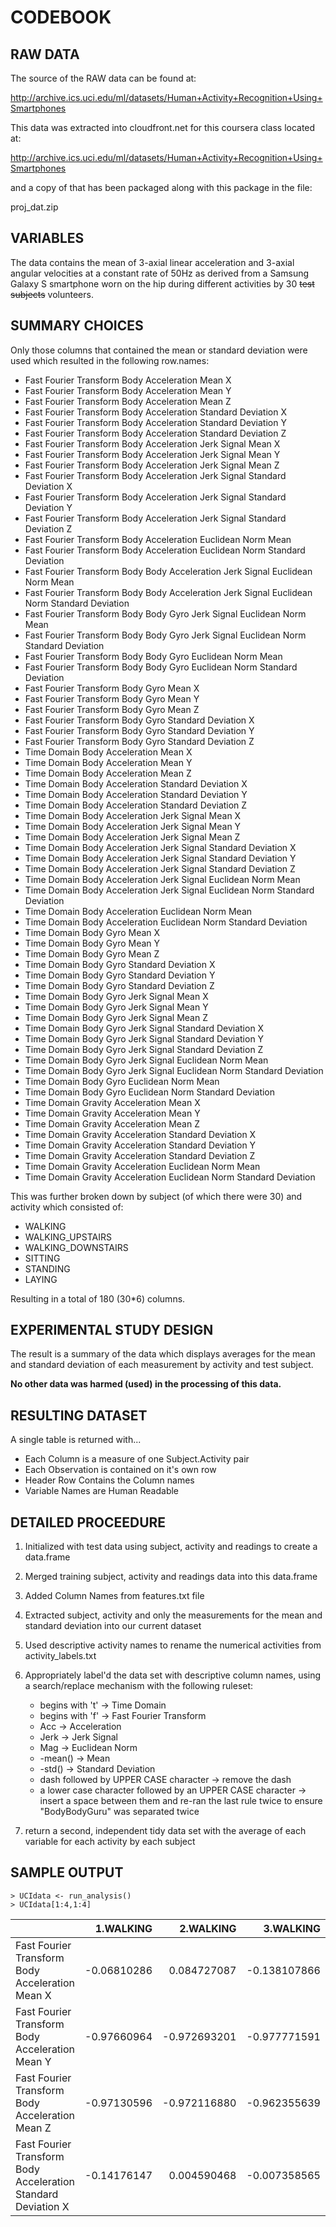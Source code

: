 CODEBOOK
========

RAW DATA
--------

The source of the RAW data can be found at:

http://archive.ics.uci.edu/ml/datasets/Human+Activity+Recognition+Using+Smartphones

This data was extracted into cloudfront.net for this coursera class located at:

http://archive.ics.uci.edu/ml/datasets/Human+Activity+Recognition+Using+Smartphones

and a copy of that has been packaged along with this package in the file:

proj_dat.zip

VARIABLES
---------

The data contains the mean of 3-axial linear acceleration and 3-axial angular velocities
at a constant rate of 50Hz as derived from a Samsung Galaxy S smartphone worn on the hip
during different activities by 30 ~~test subjects~~ volunteers.

SUMMARY CHOICES
---------------

Only those columns that contained the mean or standard deviation were used which resulted
in the following row.names:

* Fast Fourier Transform Body Acceleration Mean X 
* Fast Fourier Transform Body Acceleration Mean Y 
* Fast Fourier Transform Body Acceleration Mean Z 
* Fast Fourier Transform Body Acceleration Standard Deviation X 
* Fast Fourier Transform Body Acceleration Standard Deviation Y 
* Fast Fourier Transform Body Acceleration Standard Deviation Z 
* Fast Fourier Transform Body Acceleration Jerk Signal Mean X 
* Fast Fourier Transform Body Acceleration Jerk Signal Mean Y 
* Fast Fourier Transform Body Acceleration Jerk Signal Mean Z 
* Fast Fourier Transform Body Acceleration Jerk Signal Standard Deviation X 
* Fast Fourier Transform Body Acceleration Jerk Signal Standard Deviation Y 
* Fast Fourier Transform Body Acceleration Jerk Signal Standard Deviation Z 
* Fast Fourier Transform Body Acceleration Euclidean Norm Mean 
* Fast Fourier Transform Body Acceleration Euclidean Norm Standard Deviation 
* Fast Fourier Transform Body Body Acceleration Jerk Signal Euclidean Norm Mean 
* Fast Fourier Transform Body Body Acceleration Jerk Signal Euclidean Norm Standard Deviation 
* Fast Fourier Transform Body Body Gyro Jerk Signal Euclidean Norm Mean 
* Fast Fourier Transform Body Body Gyro Jerk Signal Euclidean Norm Standard Deviation 
* Fast Fourier Transform Body Body Gyro Euclidean Norm Mean 
* Fast Fourier Transform Body Body Gyro Euclidean Norm Standard Deviation 
* Fast Fourier Transform Body Gyro Mean X 
* Fast Fourier Transform Body Gyro Mean Y 
* Fast Fourier Transform Body Gyro Mean Z 
* Fast Fourier Transform Body Gyro Standard Deviation X 
* Fast Fourier Transform Body Gyro Standard Deviation Y 
* Fast Fourier Transform Body Gyro Standard Deviation Z 
* Time Domain Body Acceleration Mean X 
* Time Domain Body Acceleration Mean Y 
* Time Domain Body Acceleration Mean Z 
* Time Domain Body Acceleration Standard Deviation X 
* Time Domain Body Acceleration Standard Deviation Y 
* Time Domain Body Acceleration Standard Deviation Z 
* Time Domain Body Acceleration Jerk Signal Mean X 
* Time Domain Body Acceleration Jerk Signal Mean Y 
* Time Domain Body Acceleration Jerk Signal Mean Z 
* Time Domain Body Acceleration Jerk Signal Standard Deviation X 
* Time Domain Body Acceleration Jerk Signal Standard Deviation Y 
* Time Domain Body Acceleration Jerk Signal Standard Deviation Z 
* Time Domain Body Acceleration Jerk Signal Euclidean Norm Mean 
* Time Domain Body Acceleration Jerk Signal Euclidean Norm Standard Deviation 
* Time Domain Body Acceleration Euclidean Norm Mean 
* Time Domain Body Acceleration Euclidean Norm Standard Deviation 
* Time Domain Body Gyro Mean X 
* Time Domain Body Gyro Mean Y 
* Time Domain Body Gyro Mean Z 
* Time Domain Body Gyro Standard Deviation X 
* Time Domain Body Gyro Standard Deviation Y 
* Time Domain Body Gyro Standard Deviation Z 
* Time Domain Body Gyro Jerk Signal Mean X 
* Time Domain Body Gyro Jerk Signal Mean Y 
* Time Domain Body Gyro Jerk Signal Mean Z 
* Time Domain Body Gyro Jerk Signal Standard Deviation X 
* Time Domain Body Gyro Jerk Signal Standard Deviation Y 
* Time Domain Body Gyro Jerk Signal Standard Deviation Z 
* Time Domain Body Gyro Jerk Signal Euclidean Norm Mean 
* Time Domain Body Gyro Jerk Signal Euclidean Norm Standard Deviation 
* Time Domain Body Gyro Euclidean Norm Mean 
* Time Domain Body Gyro Euclidean Norm Standard Deviation 
* Time Domain Gravity Acceleration Mean X 
* Time Domain Gravity Acceleration Mean Y 
* Time Domain Gravity Acceleration Mean Z 
* Time Domain Gravity Acceleration Standard Deviation X 
* Time Domain Gravity Acceleration Standard Deviation Y 
* Time Domain Gravity Acceleration Standard Deviation Z 
* Time Domain Gravity Acceleration Euclidean Norm Mean 
* Time Domain Gravity Acceleration Euclidean Norm Standard Deviation 

This was further broken down by subject (of which there were 30) and
activity which consisted of:

* WALKING
* WALKING_UPSTAIRS
* WALKING_DOWNSTAIRS
* SITTING
* STANDING
* LAYING

Resulting in a total of 180 (30*6) columns.

EXPERIMENTAL STUDY DESIGN
-------------------------

The result is a summary of the data which displays averages for the mean and standard
deviation of each measurement by activity and test subject.

**No other data was harmed (used) in the processing of this data.**

RESULTING DATASET
-----------------

A single table is returned with...

* Each Column is a measure of one Subject.Activity pair
* Each Observation is contained on it's own row
* Header Row Contains the Column names
* Variable Names are Human Readable

DETAILED PROCEEDURE
-------------------
1. Initialized with test data using subject, activity and readings to create a data.frame

2. Merged training subject, activity and readings data into this data.frame

3. Added Column Names from features.txt file

4. Extracted subject, activity and only the measurements for the mean and standard deviation
into our current dataset

5. Used descriptive activity names to rename the numerical activities from activity_labels.txt

6. Appropriately label'd the data set with descriptive column names, using a search/replace
mechanism with the following ruleset:

    * begins with 't' -> Time Domain
    * begins with 'f' -> Fast Fourier Transform
    * Acc -> Acceleration
    * Jerk -> Jerk Signal
    * Mag -> Euclidean Norm
    * -mean() -> Mean
    * -std() -> Standard Deviation
    * dash followed by UPPER CASE character -> remove the dash
    * a lower case character followed by an UPPER CASE character -> insert a space between them 
    and re-ran the last rule twice to ensure "BodyBodyGuru" was separated twice

7. return a second, independent tidy data set with the average of each variable for each
activity by each subject

SAMPLE OUTPUT
-------------

```
> UCIdata <- run_analysis()
> UCIdata[1:4,1:4]
```

|                                                             |  1.WALKING|   2.WALKING|   3.WALKING| 4.WALKING|
|-------------------------------------------------------------|----------:|-----------:|-----------:|---------:|
|Fast Fourier Transform Body Acceleration Mean X              |-0.06810286| 0.084727087|-0.138107866| 0.1277641|
|Fast Fourier Transform Body Acceleration Mean Y              |-0.97660964|-0.972693201|-0.977771591|-0.9838265|
|Fast Fourier Transform Body Acceleration Mean Z              |-0.97130596|-0.972116880|-0.962355639|-0.9679632|
|Fast Fourier Transform Body Acceleration Standard Deviation X|-0.14176147| 0.004590468|-0.007358565|-0.4903719|

